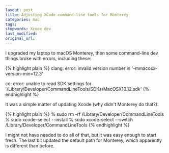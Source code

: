 ```yaml
---
layout: post
title: Adjusting XCode command-line tools for Monterey
categories: mac
tags:
stopwords: Xcode dev
last_modified:
original_url:
---
```


I upgraded my laptop to macOS Monterey, then some command-line dev things broke with errors, including these:

<!--more-->

{% highlight plain %}
clang: error: invalid version number in '-mmacosx-version-min=12.3'

cc: error: unable to read SDK settings for '/Library/Developer/CommandLineTools/SDKs/MacOSX10.12.sdk'
{% endhighlight %}

It was a simple matter of updating Xcode (why didn't Monterey do that?):

{% highlight plain %}
% sudo rm -rf /Library/Developer/CommandLineTools
% sudo xcode-select --install
% sudo xcode-select --switch /Library/Developer/CommandLineTools
{% endhighlight %}

I might not have needed to do all of that, but it was easy enough to start fresh. The last bit updated the default path for Monterey, which apparently is different than before.
